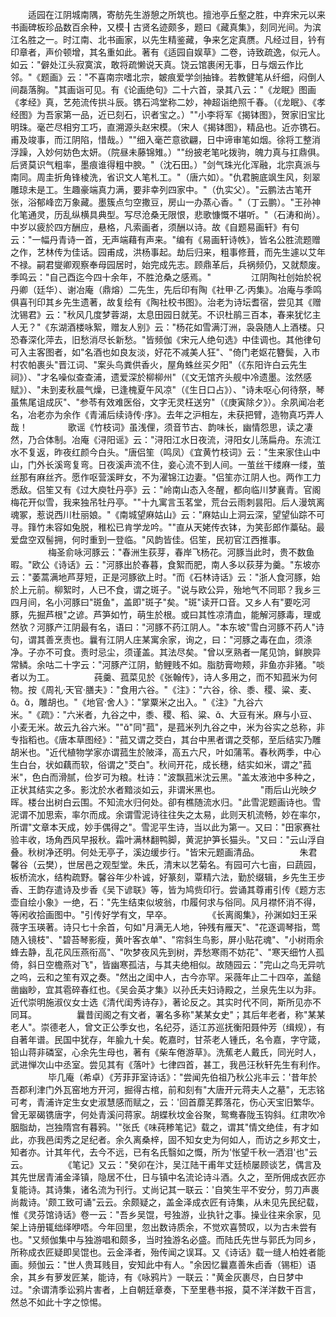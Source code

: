 <!-- { "loadSidebar": true } -->
　　适园在江阴城南隅，寄舫先生游憩之所筑也。擅池亭丘壑之胜，中弃宋元以来书画碑板珍品数百余种，又模┨古贤名迹颇多，题曰《藏真集》，刻同光间。为滨江名胜之一。时江南、北书画家，以先生精鉴藏，争来乞定真赝。凡经过目，钤有印章者，声价顿增，其名重如此。著有《适园自娱草》二卷，诗致疏逸，似元人。如云："僻处江头寂寞滨，敢将疏懒说天真。饶云馆裹闲无事，日与烟云作比邻。"《题画》云："不喜南宗嗜北宗，皴痕爱学剑抽锋。若教健笔从纤细，闷倒人间磊落胸。"其画诣可见。有《论画绝句》二十六首，录其八云："《龙眠》图画《孝经》真，艺苑流传拱斗辰。镌石鸿堂称二妙，神超诣绝照千春。（《龙眠》、《孝经图》为吾家第一品，近已刻石，识者宝之。）""小李将军《揭钵图》，贺家旧宝比明珠。毫芒尽相穷工巧，直溯源头赵宋模。（宋人《揭钵图》，精品也。近亦镌石。甫及竣事，而江阴陷，惜哉。）""细入毫芒意欲翩，日中谛审笔如烟。徐将工整消浮躁，入妙何妨色太妍。（院昼未藤锦雉。）""纷披老笔叱拨驹，魄力真与扛鼎俱。后贤莫识气粗率，墨痕谁得粗中腴。"（沈石田。）"剑气珠光化浑融，北宗真派与南同。周圭折角锋棱洗，省识文人笔札工。"（唐六如）。"仇君腕底飒生风，刻翠雕琼未是工。生趣豪端真力满，要非幸列四家中。"（仇实父）。"云鹏法古笔开张，浴郁峰峦万象藏。墨簇点匀空撒豆，房山一办蒸心香。"（丁云鹏）。"王孙神化笔通灵，历乱纵横具典型。写尽沧桑无限恨，悲歌慷慨不堪听。"（石涛和尚）。中岁以疲於四方酬应，悬格，凡索画者，须酬以诗。故《自题易画轩》有句云："一幅丹青诗一首，无声端藉有声来。"编有《易画轩诗帙》，皆名公胜流题赠之作，艺林传为佳话。园甫成，洪杨事起。劫后归来，粗事修葺，而先生遽以艾年不禄。嗣君燮卿观察奉母园居时，始完成先志。顾鼎革后，兵祸频仍，又就颓废。季鸣云："自己酉迄今四十余年，不胜沧桑之感焉。"
　　
　　江阴陶社创始於祝丹卿（廷华）、谢冶庵（鼎熔）二先生，先后印有陶《社甲·乙·丙集》。冶庵与季鸣俱喜刊印其乡先生遗著，故复绘有《陶社校书图》。治老为诗坛耆宿，尝见其《赠沈锡君》云："秋风几度梦蓉湖，太息田园日就芜。不识杜鹃三百本，春来犹忆主人无？"《东湖酒楼咏絮，赠友人别》云："杨花如雪满汀洲，袅袅随人上酒楼。只恐春深化萍去，旧愁消尽长新愁。"皆频伽《宋元人绝句选》中佳调也。其他律句可入主客图者，如"名酒也如良友淡，好花不减美人狂"、"倚门老妪花簪鬓，入市村农帕裹头"晋江词、"案头鸟粪供香火，屋角蛛丝买夕阳"（《东阳许白云先生祠》）、"才名噪似查查浦，遗爱深於柳柳州"（《文无馆齐头舰中冷遗墨。泫然感赋》）、"未到麦秋晨气燥，已逢槐夏午风凉"（《生日口占》）、"诗未呕心何待祭，琴虽焦尾诅成灰"、"参苓有效难医俗，文字无灵枉送穷"（《庚寅除夕》）。余夙闻冶老名，冶老亦为余作《青浦后续诗传·序》。去年之沪相左，未获把臂，造物真巧弄人哉！
　　
　　歌谣《竹枝词》虽浅俚，须音节古、韵味长，幽情怨思，读之凄然，乃合体制。冶庵《浔阳谣》云："浔阳江水日夜流，浔阳女儿荡扁舟。东流江水不复返，昨夜红颜今白头。"唐侣笙（鸣凤）《宜黄竹枝词》云："生来家住山中山，门外长溪弯复弯。日夜溪声流不住，妾心流不到人间。一茧丝干缕麻一缕，茧丝那有麻丝齐。愿作呕营溪畔女，不为濯锦江边妻。"侣笙亦江阴人也。两作工力悉敌。侣笙又有《过大庾牡丹亭》云："岭南山态入冬醒，都向临川梦襄青。官阁梅花开似雪，我来独吊牡丹亭。""十九寓言玉茗堂，荒台云雨刺昙阳。后人漫筑离魂冢，惹说西川杜丽娘。"《南城望麻姑山》云："麻姑山上洞云深，望望仙踪不可寻。箨竹未容如兔脱，稚松已肯学龙吟。""直从天姥传衣钵，为笑彭郎作藁砧。最爱盘空双髻拥，何时重到一登临。"风韵皆佳。侣笙，民初官江西推事。
　　
　　梅圣俞咏河豚云："春洲生荻芽，春岸飞杨花。河豚当此时，贵不数鱼暇。"欧公《诗话》云："河豚出於春暮，食絮而肥，南人多以荻芽为羹。"东坡亦云："萎蒿满地芦芽短，正是河豚欲上时。"而《石林诗话》云："浙人食河豚，始於上元前。柳絮时，人已不食，谓之斑子。"说与欧公异，殆地气不同耶？我乡三四月间，名小河豚曰"斑鱼"，盖即"斑子"矣。"斑"读开口音。又乡人有"要吃河豚，先掘芦根"之谚。芦笋如竹，萌生於根。或曰其性凉清血，能解河豚毒，理或然欤？河豚产江阴最有名，语曰："河豚不药江阴人。"本东坡"雪白河豚不药人"诗句，谓其善烹责也。曩有江阴人庄某寓余家，询之，曰："河豚之毒在血，须涤净。子亦不可食。责时忌尘，须谨盖。其法尽矣。"曾以烹熟者一尾见饷，鲜腴异常鳞。余咕二十字云："河豚产江阴，鲂鲤贱不如。脂肪膏吻颊，非鱼亦非猪。"啖者以为工。
　　
　　莼羹、菰菜见於《张翰传》，诗人多用之，而不知菰米为何物。按《周礼·天官·膳夫》："食用六谷。"《注》："六谷，徐、黍、稷、粱、麦、。，雕胡也。"《地官·舍人》："掌粟米之出入。"《注》"九谷六米。"《疏》："六米者，九谷之中，黍、稷、稻、粱、、大豆有米。麻与小豆、小麦无米。故云九谷六米。"""同"菰"，是菰米列九谷之中，米为谷实之总称，非专指稻也。《唐本草图经》："菰又谓之茭白，其台中黑者谓之茭郁，至后结实乃雕胡米也。"近代植物学家亦谓菰生於陂泽，高五六尺，叶如蒲苇。春秋两季，中心生白台，状如藕而软，俗谓之"茭白"。秋间开花，成长穗，结实如米，谓之"菰米"，色白而滑腻，俭岁可为粮。杜诗："波飘菰米沈云黑。"盖太液池中多种之，正状其结实之多。影沈於水者黯淡如云，非谓米黑也。
　　
　　"雨后山光映夕晖。楼台出树白云围。不知流水归何处。卻有樵随流水归。"此雪泥题画诗也。雪泥谓不加思索，率尔而成。余谓雪泥诗往往失之太易，此则天机流畅，妙在率尔，所谓"文章本天成，妙手偶得之"。雪泥平生诗，当以此为第一。又曰："田家赛社验丰收，场角西风早报秋。霜叶满林翻鸭脚，黄泥护笋长猫头。"又曰："云山浮自叠。秋树净还明。何处无亭子，溪边缓步行。"皆宋元题画清品。
　　
　　朱君馨谷（云樊），世居邑之观型堂。朱氏，清末以艺菊名。有园可六七亩，曰蔬园，板桥流水，结构疏野。馨谷年少朴诚，好篆刻，覃精六法，勤於缀辑，乡先生王步香、王韵存遣诗及步香《吴下谚联》等，皆为鸠赀印行。尝诵其尊甫引传《题方志壶自绘小象》一绝，石："先生结束似坡翁，巾履何求与俗同。风月襟怀消不得，等闲收拾画图中。"引传好学有文，早卒。
　　
　　《长离阁集》，孙渊如妇王采薇字玉瑛著。诗只七十余首，句如"月满无人地，钟残有雁天"、"花逐调琴指，莺随入镜枝"、"碧苔琴影瘦，黄叶客衣单"、"帘斜生鸟影，屏小贴花魂"、"小树雨余蜂去静，乱花风压燕衔高"、"吹梦夜风先到树，弄愁寒雨不妨花"、"寒天细竹人孤倚，斜日空檐燕对飞"，皆幽寒孤洁，与其夫绝相似。故随园云："完山之鸟无异吭之呜，云和之笙有双之奏。"然出之闺中人，古今亦罕。采薇年止二十四卒，盖鎚凿幽眇，宜其雹碎春红也。《吴会英才集》以孙氏夫妇诗殿之，兰泉先生以为非。近代崇明施淑仪女士选《清代闺秀诗存》，著论反之。其实时代不同，斯所见亦不同耳。
　　
　　曩昔闰阁之有文者，署名多称"某某女史"；其后年老者，称"某某老人"。崇德老人，曾文正公季女也，名纪芬，适江苏巡抚衡阳聂仲芳（缉规），有自著年谱。民国中犹存，年腧九十矣。乾嘉时，甘茶老人锺氏，名令嘉，字守箴，铅山蒋非磷室，心余先生母也，著有《柴车倦游草》。洗蕉老人戴氏，同光时人，武进惮次山中丞室。尝见其有《落叶》七律四首，甚工，我邑汪秋轩先生有利作。
　　
　　毕几庵（希卓）《芳菲菲室诗话》："尝闻先伯祖乃秋公兆丰云：'昔年於吾郡利津门外瓦窑地方开河，掘得古棺，前和刻有"大唐开元蒋夫人之墓"，无志铭可考，青浦许定生女史淑慧感而赋之，云：'回首蘼芜葬落花，伤心天宝旧繁华。曾无翠碣镌唐字，何处青溪问蒋家。胡蝶秋坟金谷聚，鸳鸯春陇玉钩斜。红肃吹冷胭脂劫，岂独隋宫有暮鸦。'"张氏《味莼糁笔记》载之，谓其"情文绝佳，有才如此，亦我邑闺秀之足纪者。余久离桑梓，固不知女史为何如人，而访之乡邦文士，知者亦。计其年代，去今不远，已有名氏翳如之慨，所为'怅望千秋一洒泪'也"云云。
　　
　　《笔记》又云："癸卯在汴，吴江陆干甫年丈廷桢屡顾谈艺，偶言及其先世居青浦金泽镇，隐居不仕，日与镇中名流论诗斗酒。久之，至所佣成衣匠亦复能诗。其诗集，诸名流为刊行。丈尚记其一联云：'自笑生平不安分，剪刀声裹尚裁诗。'颇工致可诵"云云。余颇疑之，盖金泽成衣匠有诗集，从未见先民纪载，惟《灵芬馆诗话》卷一云："吾乡吴馄，号独游，业执针之事。操业往来余家，见架上诗册辄绌绎咿唔。今年回里，忽出数诗质余，不觉欢喜赞叹，以为古未尝有也。"又频伽集中与独游唱和颇多，当时独游名必盛。而陆氏先世与郭氏为同乡，所称成衣匠疑即吴馄也。云金泽者，殆传闻之误耳。又《诗话》载一缝人柏姓者能画。频伽云："世人贵耳贱目，安知此中有人。"余因忆曩嘉善朱卣香（锡柜）语余，其乡有萝发匠某，能诗，有《咏鸦片》一联云："黄金灰裹尽，白日梦中过。"余谓清季讼鸦片害者，上自朝廷章奏，下至里巷书报，莫不洋洋数干百言，然总不如此十字之惊惕。
　　
